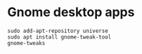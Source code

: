 # Gnome desktop apps

```
sudo add-apt-repository universe
sudo apt install gnome-tweak-tool
gnome-tweaks
```
